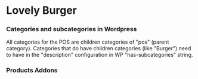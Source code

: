 # Lovely Burger

### Categories and subcategories in Wordpress
All categories for the POS are children categories of "pos" (parent category). Categories that do have children categories (like "Burger") need to have in the "description" configuration in WP "has-subcategories" string.

### Products Addons
